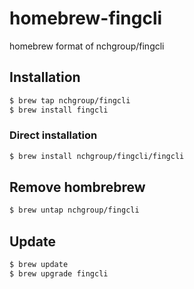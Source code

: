 # homebrew-fingcli
homebrew format of nchgroup/fingcli

## Installation
```bash
$ brew tap nchgroup/fingcli
$ brew install fingcli
```

### Direct installation
```bash
$ brew install nchgroup/fingcli/fingcli
```

## Remove hombrebrew
```bash
$ brew untap nchgroup/fingcli
```

## Update
```bash
$ brew update
$ brew upgrade fingcli
```
